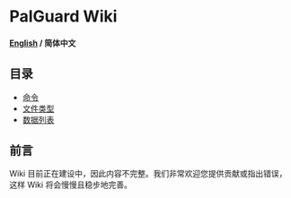 # PalGuard Wiki

#### [English](./README.md) / 简体中文

## 目录

- [命令](./Commands/README_ZH_CN.md)
- [文件类型](./Files/README_ZH_CN.md)
- [数据列表](./Data%20Lists/README_ZH_CN.md)
  
</details>

## 前言
Wiki 目前正在建设中，因此内容不完整。我们非常欢迎您提供贡献或指出错误，这样 Wiki 将会慢慢且稳步地完善。

